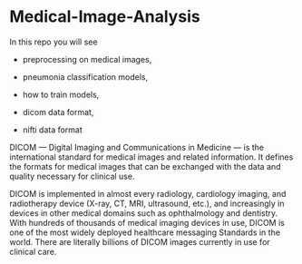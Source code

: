 # Medical-Image-Analysis

In this repo you will see 
  
  - preprocessing on medical images,
  
  - pneumonia classification models,
  
  - how to train models,
  
  - dicom data format,
  
  - nifti data format
  
 
DICOM — Digital Imaging and Communications in Medicine — is the international standard for medical images and related information. It defines the formats for medical images that can be exchanged with the data and quality necessary for clinical use.

DICOM is implemented in almost every radiology, cardiology imaging, and radiotherapy device (X-ray, CT, MRI, ultrasound, etc.), and increasingly in devices in other medical domains such as ophthalmology and dentistry. With hundreds of thousands of medical imaging devices in use, DICOM is one of the most widely deployed healthcare messaging Standards in the world. There are literally billions of DICOM images currently in use for clinical care.
